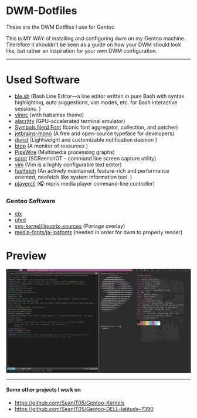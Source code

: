 # DWM-Dotfiles
These are the DWM Dotfiles I use for Gentoo

This is MY WAY of installing and configuring dwm on my Gentoo machine. Therefore it shouldn't be seen as a guide on how your DWM should look like, but rather an inspiration for your own DWM configuration.

---
# Used Software
- [ble.sh](https://github.com/akinomyoga/ble.sh) (Bash Line Editor―a line editor written in pure Bash with syntax highlighting, auto suggestions, vim modes, etc. for Bash interactive sessions. )
- [vimrc](https://github.com/amix/vimrc) (with habamax theme)
- [alacritty](https://alacritty.org/) (GPU-accelerated terminal emulator)
- [Symbols Nerd Font](https://www.nerdfonts.com/font-downloads) (Iconic font aggregator, collection, and patcher)
- [jetbrains-mono](https://www.jetbrains.com/lp/mono/) (A free and open-source typeface for developers)
- [dunst](https://github.com/dunst-project/dunst) (Lightweight and customizable notification daemon )
- [btop](https://github.com/aristocratos/btop) (A monitor of resources )
- [PipeWire](https://www.pipewire.org/) (Multimedia processing graphs)
- [scrot](https://github.com/resurrecting-open-source-projects/scrot) (SCReenshOT - command line screen capture utility)
- [vim](https://www.vim.org/) (Vim is a highly configurable text editor)
- [fastfetch](https://github.com/fastfetch-cli/fastfetch) (An actively maintained, feature-rich and performance oriented, neofetch like system information tool. )
- [playerctl](https://github.com/altdesktop/playerctl) (🎧 mpris media player command-line controller)

### Gentoo Software
- [eix](https://wiki.gentoo.org/wiki/Eix)
- [ufed](https://wiki.gentoo.org/wiki/Ufed)
- [sys-kernel/liquorix-sources](https://gpo.zugaina.org/Overlays/thegreatmcpain) (Portage overlay)
- [media-fonts/ja-ipafonts](https://packages.gentoo.org/packages/media-fonts/ja-ipafonts) (needed in order for dwm to properly render)

# Preview

![Alt text](assets/screenshot.png)

---
#### Some other projects I work on
- https://github.com/SeanIT05/Gentoo-Kernels
- https://github.com/SeanIT05/Gentoo-DELL-latitude-7390